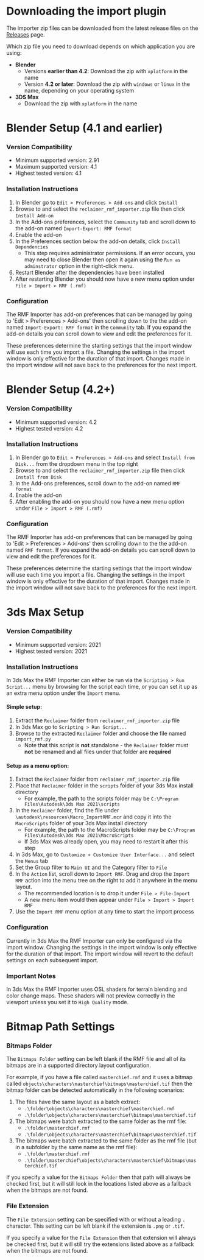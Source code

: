 # Downloading the import plugin
The importer zip files can be downloaded from the latest release files on the [Releases](https://github.com/Gravemind2401/Reclaimer/releases) page.

Which zip file you need to download depends on which application you are using:
- **Blender**
  - Versions **earlier than 4.2**: Download the zip with `xplatform` in the name
  - Version **4.2 or later**: Download the zip with `windows` or `linux` in the name, depending on your operating system
- **3DS Max**
  - Download the zip with `xplatform` in the name


# Blender Setup (4.1 and earlier)

### Version Compatibility
- Minimum supported version: 2.91
- Maximum supported version: 4.1
- Highest tested version: 4.1

### Installation Instructions
1. In Blender go to `Edit > Preferences > Add-ons` and click `Install`
2. Browse to and select the `reclaimer_rmf_importer.zip` file then click `Install Add-on`
3. In the Add-ons preferences, select the `Community` tab and scroll down to the add-on named `Import-Export: RMF format`
4. Enable the add-on
5. In the Preferences section below the add-on details, click `Install Dependencies`
    - This step requires administrator permissions. If an error occurs, you may need to close Blender then open it again using the `Run as adminstrator` option in the right-click menu.
6. Restart Blender after the dependencies have been installed
7. After restarting Blender you should now have a new menu option under `File > Import > RMF (.rmf)`

### Configuration
The RMF Importer has add-on preferences that can be managed by going to 'Edit > Preferences > Add-ons' then scrolling down to the the add-on named `Import-Export: RMF format` in the `Community` tab. If you expand the add-on details you can scroll down to view and edit the preferences for it.

These preferences determine the starting settings that the import window will use each time you import a file. Changing the settings in the import window is only effective for the duration of that import. Changes made in the import window will not save back to the preferences for the next import.


# Blender Setup (4.2+)

### Version Compatibility
- Minimum supported version: 4.2
- Highest tested version: 4.2

### Installation Instructions
1. In Blender go to `Edit > Preferences > Add-ons` and select `Install from Disk...` from the dropdown menu in the top right
2. Browse to and select the `reclaimer_rmf_importer.zip` file then click `Install from Disk`
3. In the Add-ons preferences, scroll down to the add-on named `RMF format`
4. Enable the add-on
5. After enabling the add-on you should now have a new menu option under `File > Import > RMF (.rmf)`

### Configuration
The RMF Importer has add-on preferences that can be managed by going to 'Edit > Preferences > Add-ons' then scrolling down to the the add-on named `RMF format`. If you expand the add-on details you can scroll down to view and edit the preferences for it.

These preferences determine the starting settings that the import window will use each time you import a file. Changing the settings in the import window is only effective for the duration of that import. Changes made in the import window will not save back to the preferences for the next import.


# 3ds Max Setup

### Version Compatibility
- Minimum supported version: 2021
- Highest tested version: 2021

### Installation Instructions
In 3ds Max the RMF Importer can either be run via the `Scripting > Run Script...` menu by browsing for the script each time, or you can set it up as an extra menu option under the `Import` menu.

#### Simple setup:
1. Extract the `Reclaimer` folder from `reclaimer_rmf_importer.zip` file
2. In 3ds Max go to `Scripting > Run Script...`
3. Browse to the extracted `Reclaimer` folder and choose the file named `import_rmf.py`
     - Note that this script is **not** standalone - the `Reclaimer` folder must **not** be renamed and all files under that folder are **required**

#### Setup as a menu option:
1. Extract the `Reclaimer` folder from `reclaimer_rmf_importer.zip` file
2. Place that `Reclaimer` folder in the `scripts` folder of your 3ds Max install directory
    - For example, the path to the scripts folder may be `C:\Program Files\Autodesk\3ds Max 2021\scripts`
3. In the `Reclaimer` folder, find the file under `\autodesk\resources\Macro_ImportRMF.mcr` and copy it into the `MacroScripts` folder of your 3ds Max install directory
    - For example, the path to the MacroScripts folder may be `C:\Program Files\Autodesk\3ds Max 2021\MacroScripts`
    - If 3ds Max was already open, you may need to restart it after this step
4. In 3ds Max, go to `Customize > Customize User Interface...` and select the `Menus` tab
5. Set the Group filter to `Main UI` and the Category filter to `File`
6. In the `Action` list, scroll down to `Import RMF`. Drag and drop the `Import RMF` action into the menu tree on the right to add it anywhere in the menu layout.
    - The recommended location is to drop it under `File > File-Import`
    - A new menu item would then appear under `File > Import > Import RMF`
7. Use the `Import RMF` menu option at any time to start the import process

### Configuration
Currently in 3ds Max the RMF Importer can only be configured via the import window. Changing the settings in the import window is only effective for the duration of that import. The import window will revert to the default settings on each subsequent import.

### Important Notes
In 3ds Max the RMF Importer uses OSL shaders for terrain blending and color change maps. These shaders will not preview correctly in the viewport unless you set it to `High Quality` mode.


# Bitmap Path Settings

### Bitmaps Folder
The `Bitmaps Folder` setting can be left blank if the RMF file and all of its bitmaps are in a supported directory layout configuration.

For example, if you have a file called `masterchief.rmf` and it uses a bitmap called `objects\characters\masterchief\bitmaps\masterchief.tif` then the bitmap folder can be detected automatically in the following scenarios:
1.  The files have the same layout as a batch extract:
    - `.\folder\objects\characters\masterchief\masterchief.rmf`
    - `.\folder\objects\characters\masterchief\bitmaps\masterchief.tif`
2.  The bitmaps were batch extracted to the same folder as the rmf file:
    - `.\folder\masterchief.rmf`
    - `.\folder\objects\characters\masterchief\bitmaps\masterchief.tif`
3.  The bitmaps were batch extracted to the same folder as the rmf file (but in a subfolder by the same name as the rmf file):
    - `.\folder\masterchief.rmf`
    - `.\folder\masterchief\objects\characters\masterchief\bitmaps\masterchief.tif`

If you specify a value for the `Bitmaps Folder` then that path will always be checked first, but it will still look in the locations listed above as a fallback when the bitmaps are not found.

### File Extension
The `File Extension` setting can be specified with or without a leading `.` character. This setting can be left blank if the extension is `.png` or `.tif`.

If you specify a value for the `File Extension` then that extension will always be checked first, but it will still try the extensions listed above as a fallback when the bitmaps are not found.